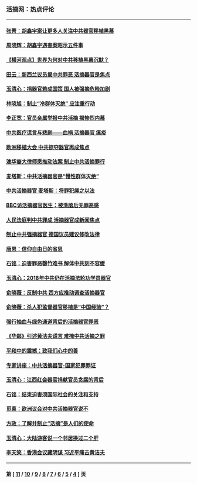 ### 活摘网：热点评论
---
#### [张菁：胡鑫宇案让更多人关注中共器官移植黑幕](../../pages/nf5879/n13929073.md?02180430) 
#### [周晓辉：胡鑫宇遇害案昭示五件事](../../pages/nf5879/n13921870.md?02180430) 
#### [【横河观点】世界为何对中共移植黑幕沉默？](../../pages/nf5879/n13244249.md?02180430) 
#### [田云：新西兰议员揭中共罪恶 活摘器官是焦点](../../pages/nf5879/n13070629.md?02180430) 
#### [玉清心：捐器官若成国策 国人被强摘危险加剧](../../pages/nf5879/n12802713.md?02180430) 
#### [林晓旭：制止“冷群体灭绝” 应注重行动](../../pages/nf5879/n12779736.md?02180430) 
#### [李正宽：官员亲属举报中共活摘 揭惨烈内幕](../../pages/nf5879/n12684490.md?02180430) 
#### [中共医疗谎言与悲剧——血祸 活摘器官 瘟疫](../../pages/nf5879/n12372103.md?02180430) 
#### [欧洲移植大会 中共掠夺器官再成焦点](../../pages/nf5879/n11538883.md?02180430) 
#### [澳华裔大律师愿推动法案 制止中共活摘罪行](../../pages/nf5879/n11377039.md?02180430) 
#### [麦塔斯：中共活摘器官是“慢性群体灭绝”](../../pages/nf5879/n11350529.md?02180430) 
#### [中共活摘器官 麦塔斯：将罪犯绳之以法](../../pages/nf5879/n11347973.md?02180430) 
#### [BBC访活摘器官医生：被洗脑后无罪恶感](../../pages/nf5879/n11335935.md?02180430) 
#### [人民法庭判中共罪成 活摘器官成新闻焦点](../../pages/nf5879/n11331578.md?02180430) 
#### [制止中共强摘器官 德国议员建议修改法律](../../pages/nf5879/n11249451.md?02180430) 
#### [唐恩：信仰自由日的省思](../../pages/nf5879/n11003525.md?02180430) 
#### [石铭：迫害罪恶罄竹难书  解体中共刻不容缓](../../pages/nf5879/n10942855.md?02180430) 
#### [玉清心：2018年中共仍在活摘法轮功学员器官](../../pages/nf5879/n10914646.md?02180430) 
#### [俞晓薇：反制中共 西方应推动调查活摘器官](../../pages/nf5879/n10794671.md?02180430) 
#### [俞晓薇：杀人犯监督器官移植是“中国经验”？](../../pages/nf5879/n10466427.md?02180430) 
#### [强行抽血与绿色通道背后的活摘器官罪恶](../../pages/nf5879/n10004708.md?02180430) 
#### [《华邮》引述黄洁夫谎言 难掩中共活摘之罪](../../pages/nf5879/n9642309.md?02180430) 
#### [平和中的震撼：致我们心中的善](../../pages/nf5879/n9021123.md?02180430) 
#### [专家讲座：中共活摘器官-国家犯罪罪证](../../pages/nf5879/n8828153.md?02180430) 
#### [玉清心：江西红会器官捐献官员贪腐的背后](../../pages/nf5879/n8522122.md?02180430) 
#### [石铭：结束迫害须国际社会的关注和支持](../../pages/nf5879/n8443497.md?02180430) 
#### [觅真：欧洲议会对中共活摘器官说不](../../pages/nf5879/n8337486.md?02180430) 
#### [方政：了解并制止“活摘”是人们的使命](../../pages/nf5879/n8329214.md?02180430) 
#### [玉清心：大陆游客说一个邻居换过二个肝](../../pages/nf5879/n8291404.md?02180430) 
#### [李天笑：香港会议藏阴谋 习近平痛击黄洁夫](../../pages/nf5879/n8241459.md?02180430) 

---
#### 第 [ [11](./11.md?02180430) / [10](./10.md?02180430) / [9](./9.md?02180430) / [8](./8.md?02180430) / [7](./7.md?02180430) / [6](./6.md?02180430) / [5](./5.md?02180430) / [4](./4.md?02180430) ] 页
